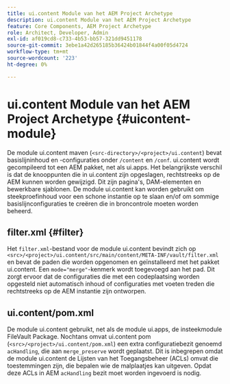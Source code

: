 ```yaml
---
title: ui.content Module van het AEM Project Archetype
description: ui.content Module van het AEM Project Archetype
feature: Core Components, AEM Project Archetype
role: Architect, Developer, Admin
exl-id: af019cd8-c733-4b53-bb57-321dd9451178
source-git-commit: 3ebe1a42d265185b36424b01844f4a00f05d4724
workflow-type: tm+mt
source-wordcount: '223'
ht-degree: 0%

---
```


# ui.content Module van het AEM Project Archetype {#uicontent-module}

De module ui.content maven (`<src-directory>/<project>/ui.content`) bevat basislijninhoud en -configuraties onder `/content` en `/conf`. ui.content wordt gecompileerd tot een AEM pakket, net als ui.apps. Het belangrijkste verschil is dat de knooppunten die in ui.content zijn opgeslagen, rechtstreeks op de AEM kunnen worden gewijzigd. Dit zijn pagina&#39;s, DAM-elementen en bewerkbare sjablonen. De module ui.content kan worden gebruikt om steekproefinhoud voor een schone instantie op te slaan en/of om sommige basislijnconfiguraties te creëren die in broncontrole moeten worden beheerd.

## filter.xml {#filter}

Het `filter.xml`-bestand voor de module ui.content bevindt zich op `<src>/<project>/ui.content/src/main/content/META-INF/vault/filter.xml` en bevat de paden die worden opgenomen en geïnstalleerd met het pakket ui.content. Een `mode="merge"`-kenmerk wordt toegevoegd aan het pad. Dit zorgt ervoor dat de configuraties die met een codeplaatsing worden opgesteld niet automatisch inhoud of configuraties met voeten treden die rechtstreeks op de AEM instantie zijn ontworpen.

## ui.content/pom.xml

De module ui.content gebruikt, net als de module ui.apps, de insteekmodule FileVault Package. Nochtans omvat ui.content pom (`<src>/<project>/ui.content/pom.xml`) een extra configuratiebezit genoemd `acHandling`, die aan `merge_preserve` wordt geplaatst. Dit is inbegrepen omdat de module ui.content de Lijsten van het Toegangsbeheer (ACLs) omvat die toestemmingen zijn, die bepalen wie de malplaatjes kan uitgeven. Opdat deze ACLs in AEM `acHandling` bezit moet worden ingevoerd is nodig.
